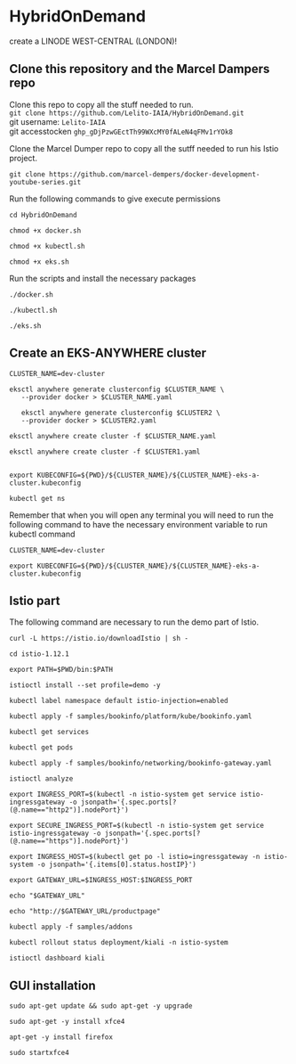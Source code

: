 # HybridOnDemand
create a LINODE WEST-CENTRAL (LONDON)!

## Clone this repository and the Marcel Dampers repo
Clone this repo to copy all the stuff needed to run.<br/>
`git clone https://github.com/Lelito-IAIA/HybridOnDemand.git`<br/>
git username: `Lelito-IAIA`<br/>
git accesstocken `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`<br/>

Clone the Marcel Dumper repo to copy all the sutff needed to run his Istio project.

`git clone https://github.com/marcel-dempers/docker-development-youtube-series.git`

Run the following commands to give execute permissions
```
cd HybridOnDemand

chmod +x docker.sh

chmod +x kubectl.sh

chmod +x eks.sh 
```
Run the scripts and install the necessary packages
```
./docker.sh

./kubectl.sh

./eks.sh
```
## Create an EKS-ANYWHERE cluster
```
CLUSTER_NAME=dev-cluster 

eksctl anywhere generate clusterconfig $CLUSTER_NAME \
   --provider docker > $CLUSTER_NAME.yaml 

   eksctl anywhere generate clusterconfig $CLUSTER2 \
   --provider docker > $CLUSTER2.yaml 

eksctl anywhere create cluster -f $CLUSTER_NAME.yaml

eksctl anywhere create cluster -f $CLUSTER1.yaml


export KUBECONFIG=${PWD}/${CLUSTER_NAME}/${CLUSTER_NAME}-eks-a-cluster.kubeconfig

kubectl get ns
```
Remember that when you will open any terminal you will need to run the following command to have the necessary environment variable to run kubectl command

```
CLUSTER_NAME=dev-cluster

export KUBECONFIG=${PWD}/${CLUSTER_NAME}/${CLUSTER_NAME}-eks-a-cluster.kubeconfig
```
## Istio part
The following command are necessary to run the demo part of Istio.

```
curl -L https://istio.io/downloadIstio | sh -

cd istio-1.12.1

export PATH=$PWD/bin:$PATH

istioctl install --set profile=demo -y

kubectl label namespace default istio-injection=enabled

kubectl apply -f samples/bookinfo/platform/kube/bookinfo.yaml

kubectl get services

kubectl get pods

kubectl apply -f samples/bookinfo/networking/bookinfo-gateway.yaml

istioctl analyze

export INGRESS_PORT=$(kubectl -n istio-system get service istio-ingressgateway -o jsonpath='{.spec.ports[?(@.name=="http2")].nodePort}')

export SECURE_INGRESS_PORT=$(kubectl -n istio-system get service istio-ingressgateway -o jsonpath='{.spec.ports[?(@.name=="https")].nodePort}')

export INGRESS_HOST=$(kubectl get po -l istio=ingressgateway -n istio-system -o jsonpath='{.items[0].status.hostIP}')

export GATEWAY_URL=$INGRESS_HOST:$INGRESS_PORT

echo "$GATEWAY_URL"

echo "http://$GATEWAY_URL/productpage"

kubectl apply -f samples/addons

kubectl rollout status deployment/kiali -n istio-system

istioctl dashboard kiali
```

## GUI installation
`sudo apt-get update && sudo apt-get -y upgrade`

`sudo apt-get -y install xfce4`

`apt-get -y install firefox`

`sudo startxfce4`





<!-- kubectl config get-contexts


export MGMT_CLUSTER=cluster1
export MGMT_CONTEXT=cluster1-admin@cluster1
export REMOTE_CLUSTER=cluster2
export REMOTE_CONTEXT=cluster2-admin@cluster2


   CLUSTER_1_INGRESS_ADDRESS=$(kubectl --context $REMOTE_CONTEXT get svc -n istio-system istio-ingressgateway -o jsonpath='{.status.loadBalancer.ingress[0].hostname}')
   echo http://$CLUSTER_1_INGRESS_ADDRESS/productpage
   


kubectl apply \
    -f samples/helloworld/helloworld.yaml \
    -l version=v2 -n sample

    kubectl get pod -n sample -l app=helloworld

samples/multicluster/gen-eastwest-gateway.sh \
    --mesh mesh1 --cluster MGMT_CONTEXT --network network1 | \
    istioctl install -y -f -

kubectl get svc istio-eastwestgateway -n istio-system

 kubectl apply -n istio-system -f \
    samples/multicluster/expose-istiod.yaml
istioctl x create-remote-secret \
    --name=cluster2 | \
    kubectl apply -f 

    istioctl install --context="${MGMT_CONTEXT}" -f cluster1.yaml

kubectl apply --context="${MGMT_CONTEXT}" -n istio-system -f \
    samples/multicluster/expose-istiod.yaml

samples/multicluster/gen-eastwest-gateway.sh \
    --mesh mesh1 --cluster cluster1 --network network1 | \
    istioctl --context="${MGMT_CONTEXT}" install -y -f -

    istioctl x create-remote-secret \
    --context="${REMOTE_CONTEXT}" \
    --name=cluster2 | \
    kubectl apply -f - --context="${MGMT_CONTEXT}"

export DISCOVERY_ADDRESS=$(kubectl \
    --context="${MGMT_CONTEXT}" \
    -n istio-system get svc istio-eastwestgateway \
    -o jsonpath='{.status.loadBalancer.ingress[0].ip}')

istioctl install --context="${REMOTE_CONTEXT}" -f cluster2.yaml









export MGMT_CLUSTER=mgmt-cluster
export REMOTE_CLUSTER1=cluster-1
export REMOTE_CLUSTER2=cluster-2

## Quick start gloo mesh

export MGMT_CONTEXT=kind-mgmt-cluster
export REMOTE_CONTEXT1=kind-cluster-1
export REMOTE_CONTEXT2=kind-cluster-2 




kind create cluster --name mgmt-cluster
kind create cluster --name cluster-1
kind create cluster --name cluster-2

kubectl config get-contexts

export MGMT_CLUSTER=lke48716
export REMOTE_CLUSTER1=lke48717
export REMOTE_CLUSTER2=lke48718


export MGMT_CONTEXT=lke48716-ctx
export REMOTE_CONTEXT1=lke48717-ctx
export REMOTE_CONTEXT2=lke48718-ctx 



cat << EOF | kubectl --context ${MGMT_CONTEXT} apply -f -
apiVersion: networking.enterprise.mesh.gloo.solo.io/v1beta1
kind: VirtualDestination
metadata:
 name: reviews-global
 namespace: gloo-mesh
spec:
 hostname: reviews.global
 port:
   number: 9080
   protocol: http
 localized:
   outlierDetection:
     consecutiveErrors: 1
     maxEjectionPercent: 100
     interval: 5s
     baseEjectionTime: 120s
   destinationSelectors:
   - kubeServiceMatcher:
       labels:
         app: reviews
 virtualMesh:
   name: virtual-mesh
   namespace: gloo-mesh
EOF








 -->


